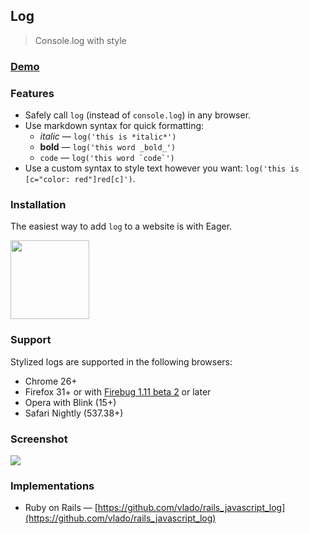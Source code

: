 ## Log

> Console.log with style

### [Demo](http://adamschwartz.co/log/)

### Features

- Safely call `log` (instead of `console.log`) in any browser.
- Use markdown syntax for quick formatting:
    - *italic* &mdash; `log('this is *italic*')`
    - **bold** &mdash; `log('this word _bold_')`
    - `code` &mdash; ``log('this word `code`')``
- Use a custom syntax to style text however you want: `log('this is [c="color: red"]red[c]')`.

### Installation

The easiest way to add `log` to a website is with Eager.

<a href="https://eager.io/app/tzO2LussZBpU/install?source=button">
  <img src="https://install.eager.io/install-button.png" border="0" width="126">
</a>

### Support

Stylized logs are supported in the following browsers:

- Chrome 26+
- Firefox 31+ or with [Firebug 1.11 beta 2](http://blog.getfirebug.com/2012/11/16/firebug-1-11-beta-2/) or later
- Opera with Blink (15+)
- Safari Nightly (537.38+)

### Screenshot

![](https://raw.github.com/adamschwartz/log/gh-pages/screenshot.png)

### Implementations

- Ruby on Rails — [https://github.com/vlado/rails_javascript_log](https://github.com/vlado/rails_javascript_log)
